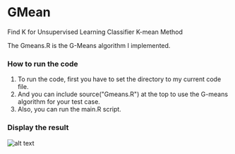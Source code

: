 # GMean
Find K for Unsupervised Learning Classifier K-mean Method

The Gmeans.R is the G-Means algorithm I implemented.

### How to run the code
1. To run the code, first you have to set the directory to my current code file. 
2. And you can include source("Gmeans.R") at the top to use the G-means algorithm for your test case.
3. Also, you can run the main.R script.

### Display the result
![alt text]()
